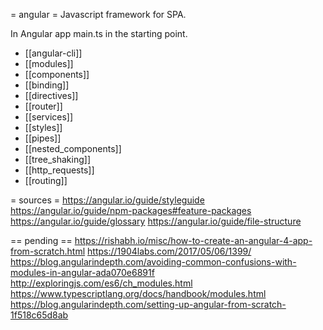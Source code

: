 = angular =
Javascript framework  for SPA.

In Angular app main.ts in the starting point.

* [[angular-cli]]
* [[modules]]
* [[components]]
* [[binding]]
* [[directives]]
* [[router]]
* [[services]]
* [[styles]]
* [[pipes]]
* [[nested_components]]
* [[tree_shaking]]
* [[http_requests]]
* [[routing]]


= sources =
https://angular.io/guide/styleguide
https://angular.io/guide/npm-packages#feature-packages
https://angular.io/guide/glossary
https://angular.io/guide/file-structure


== pending ==
https://rishabh.io/misc/how-to-create-an-angular-4-app-from-scratch.html
https://1904labs.com/2017/05/06/1399/
https://blog.angularindepth.com/avoiding-common-confusions-with-modules-in-angular-ada070e6891f
http://exploringjs.com/es6/ch_modules.html
https://www.typescriptlang.org/docs/handbook/modules.html
https://blog.angularindepth.com/setting-up-angular-from-scratch-1f518c65d8ab
